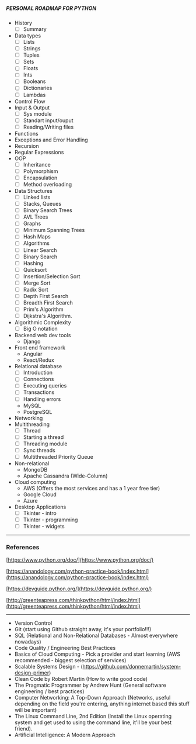 ##### PERSONAL ROADMAP FOR PYTHON

- History
    - [ ] Summary
- Data types
    - [ ]  Lists
    - [ ]  Strings
    - [ ]  Tuples
    - [ ]  Sets
    - [ ]  Floats
    - [ ]  Ints
    - [ ]  Booleans
    - [ ]  Dictionaries
    - [ ]  Lambdas
- Control Flow
- Input & Output
    - [ ]  Sys module
    - [ ]  Standart input/ouput
    - [ ]  Reading/Writing files
- Functions
- Exceptions and Error Handling
- Recursion
- Regular Expressions
- OOP
    - [ ]  Inheritance
    - [ ]  Polymorphism
    - [ ]  Encapsulation
    - [ ]  Method overloading
- Data Structures
    - [ ]  Linked lists
    - [ ]  Stacks, Queues
    - [ ]  Binary Search Trees
    - [ ]  AVL Trees
    - [ ]  Graphs
    - [ ]  Minimum Spanning Trees
    - [ ]  Hash Maps
    - [ ]  Algorithms
    - [ ]  Linear Search
    - [ ]  Binary Search
    - [ ]  Hashing
    - [ ]  Quicksort
    - [ ]  Insertion/Selection Sort
    - [ ]  Merge Sort
    - [ ]  Radix Sort
    - [ ]  Depth First Search
    - [ ]  Breadth First Search
    - [ ]  Prim's Algorithm
    - [ ]  Dijkstra's Algorithm.
- Algorithmic Complexity
    - [ ]  Big O notation
- Backend web dev tools
    - Django
- Front end framework
    - Angular
    - React/Redux
- Relational database
    - [ ]  Introduction
    - [ ]  Connections
    - [ ]  Executing queries
    - [ ]  Transactions
    - [ ]  Handling errors
    - MySQL
    - PostgreSQL
- Networking
- Multithreading
    - [ ]  Thread
    - [ ]  Starting a thread
    - [ ]  Threading module
    - [ ]  Sync threads
    - [ ]  Multithreaded Priority Queue
- Non-relational
    - MongoDB
    - Apache Cassandra (Wide-Column)
- Cloud computing
    - AWS (Offers the most services and has a 1 year free tier)
    - Google Cloud
    - Azure
- Desktop Applications
    - [ ]  Tkinter - intro
    - [ ]  Tkinter - programming
    - [ ]  Tkinter - widgets

---

### References

[https://www.python.org/doc/](https://www.python.org/doc/)

[https://anandology.com/python-practice-book/index.html](https://anandology.com/python-practice-book/index.html)

[https://devguide.python.org/](https://devguide.python.org/)

[http://greenteapress.com/thinkpython/html/index.html](http://greenteapress.com/thinkpython/html/index.html)

---

- Version Control
- Git (start using Github straight away, it's your portfolio!!!)
- SQL (Relational and Non-Relational Databases - Almost everywhere nowadays)
- Code Quality / Engineering Best Practices
- Basics of Cloud Computing - Pick a provider and start learning (AWS recommended - biggest selection of services)
- Scalable Systems Design - (https://github.com/donnemartin/system-design-primer)
- Clean Code by Robert Martin (How to write good code)
- The Pragmatic Programmer by Andrew Hunt (General software engineering / best practices)
- Computer Networking: A Top-Down Approach (Networks, useful depending on the field you're entering, anything internet based this stuff will be important)
- The Linux Command Line, 2nd Edition (Install the Linux operating system and get used to using the command line, it'll be your best friend).
- Artificial Intelligence: A Modern Approach